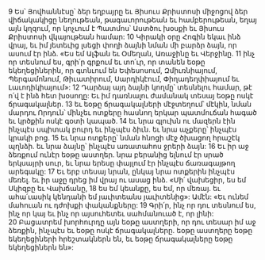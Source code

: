 9 Ես՝ Յովհաննէսը՝ ձեր եղբայրը եւ Յիսուս Քրիստոսի միջոցով ձեր վիճակակիցը նեղութեան, թագաւորութեան եւ համբերութեան, եղայ այն կղզում, որ կոչւում է Պատմոս՝ Աստծու խօսքի եւ Յիսուս Քրիստոսի վկայութեան համար: 10 Կիրակի օրը Հոգին եկաւ ինձ վրայ, եւ իմ յետեւից լսեցի փողի ձայնի նման մի բարձր ձայն, որ ասում էր ինձ. «Ես եմ Ալֆան եւ Օմեղան, Առաջինը եւ Վերջինը. 11 ինչ որ տեսնում ես, գրի՛ր գրքում եւ տո՛ւր, որ տանեն եօթը եկեղեցիներին, որ գտնւում են Եփեսոսում, Զմիւռնիայում, Պերգամոնում, Թիւատիրում, Սարդիկէում, Փիղադեղփիայում եւ Լաւոդիկիայում»: 12 Դարձայ այդ ձայնի կողմը՝ տեսնելու համար, թէ ո՛վ է ինձ հետ խօսողը: Եւ իմ դառնալու ժամանակ տեսայ եօթը ոսկէ ճրագակալներ. 13 եւ եօթը ճրագակալների մէջտեղում՝ մէկին, նման մարդու Որդուն՝ մինչեւ ոտքերը հասնող երկար պատմուճան հագած եւ կրծքին ոսկէ գօտի կապած. 14 եւ նրա գլուխն ու մազերն էին ինչպէս սպիտակ բուրդ եւ ինչպէս ձիւն. եւ նրա աչքերը՝ ինչպէս կրակի բոց. 15 եւ նրա ոտքերը՝ նման հնոցի մէջ ծխացող հրաշէկ պղնձի. եւ նրա ձայնը՝ ինչպէս առատահոս ջրերի ձայն: 16 Եւ իր աջ ձեռքում ունէր եօթը աստղեր. նրա բերանից ելնում էր սրած երկսայրի սուր, եւ նրա երեսը փայլում էր ինչպէս ճառագայթող արեգակը:
17 Եւ երբ տեսայ նրան, ընկայ նրա ոտքերին ինչպէս մեռել. եւ իր աջը դրեց իմ վրայ ու ասաց ինձ. «Մի՛ վախեցիր, ես եմ Սկիզբը եւ Վախճանը, 18 ես եմ կեանքը, ես եմ, որ մեռայ. եւ ահա՛ւասիկ կենդանի եմ յաւիտեանս յաւիտենից»: Ամէն: «Եւ ունեմ մահուան ու դժոխքի փականքները: 19 Գրի՛ր, ինչ որ դու տեսնում ես, ինչ որ կայ եւ ինչ որ այսուհետեւ սահմանուած է, որ լինի: 20 Բացատրեմ խորհուրդը այն եօթը աստղերի, որ դու տեսար իմ աջ ձեռքին, ինչպէս եւ եօթը ոսկէ ճրագակալները. եօթը աստղերը եօթը եկեղեցիների հրեշտակներն են, եւ եօթը ճրագակալները եօթը եկեղեցիներն են»:
